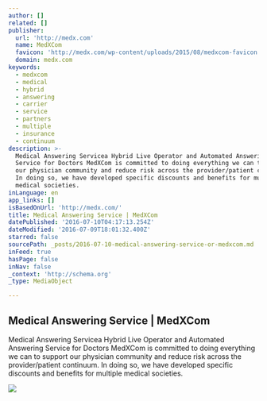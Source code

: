 ```yaml
---
author: []
related: []
publisher:
  url: 'http://medx.com'
  name: MedXCom
  favicon: 'http://medx.com/wp-content/uploads/2015/08/medxcom-favicon.ico'
  domain: medx.com
keywords:
  - medxcom
  - medical
  - hybrid
  - answering
  - carrier
  - service
  - partners
  - multiple
  - insurance
  - continuum
description: >-
  Medical Answering Servicea Hybrid Live Operator and Automated Answering
  Service for Doctors MedXCom is committed to doing everything we can to support
  our physician community and reduce risk across the provider/patient continuum.
  In doing so, we have developed specific discounts and benefits for multiple
  medical societies.
inLanguage: en
app_links: []
isBasedOnUrl: 'http://medx.com/'
title: Medical Answering Service | MedXCom
datePublished: '2016-07-10T04:17:13.254Z'
dateModified: '2016-07-09T18:01:32.400Z'
starred: false
sourcePath: _posts/2016-07-10-medical-answering-service-or-medxcom.md
inFeed: true
hasPage: false
inNav: false
_context: 'http://schema.org'
_type: MediaObject

---
```

<article style=""><h1>Medical Answering Service | MedXCom</h1><p>Medical Answering Servicea Hybrid Live Operator and Automated Answering Service for Doctors MedXCom is committed to doing everything we can to support our physician community and reduce risk across the provider/patient continuum. In doing so, we have developed specific discounts and benefits for multiple medical societies.</p><img src="http://medx.com/wp-content/uploads/2015/08/phone-app.jpg" /></article>